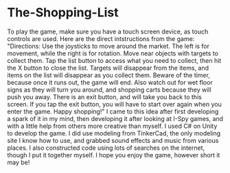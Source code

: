 # The-Shopping-List

To play the game, make sure you have a touch screen device, as touch controls are used.
Here are the direct intstructions from the game:
"Directions:
Use the joysticks to move around the market. The left is for movement, while the right is for rotation. Move near objects with targets to collect them. Tap the list button to access what you need to collect, then hit the X button to close the list. Targets will disappear from the items, and items on the list will disappear as you collect them. Beware of the timer, because once it runs out, the game will end. Also watch out for wet floor signs as they will turn you around, and shopping carts because they will push you away. There is an exit button, and will take you back to this screen. If you tap the exit button, you will have to start over again when you enter the game. Happy shopping!"
I came to this idea after first developing a spark of it in my mind, then developing it after looking at I-Spy games, and with a little help from others more creative than myself. I used C# on Unity to develop the game. I did use modeling from TinkerCad, the only modeling site I know how to use, and grabbed sound effects and music from various places. I also constructed code using lots of searches on the internet, though I put it together myself. I hope you enjoy the game, however short it may be!
